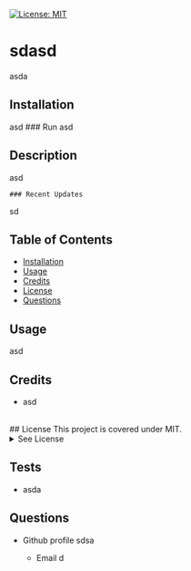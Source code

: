 
  [![License: MIT](https://img.shields.io/badge/License-MIT-yellow.svg)](https://opensource.org/licenses/MIT)
#  sdasd
asda

## Installation
asd
    ### Run
asd



## Description
asd

    ### Recent Updates
sd 

## Table of Contents
  - [Installation](#howToInstall)
  - [Usage](#usage)
  - [Credits](#credits)
  - [License](#license)
  - [Questions](#questions)



## Usage
asd
    

## Credits
- asd


<br>
  ## License
  This project is covered under MIT.
  <details>
    <summary>
      See License
    </summary> 
  
  ```
  Copyright <asd> <sdasd>
  Permission is hereby granted, free of charge, to any person obtaining a copy of this software and associated documentation files (the "Software"), to deal in the Software without restriction, including without limitation the rights to use, copy, modify, merge, publish, distribute, sublicense, and/or sell copies of the Software, and to permit persons to whom the Software is furnished to do so, subject to the following conditions:
  The above copyright notice and this permission notice shall be included in all copies or substantial portions of the Software.
  
  THE SOFTWARE IS PROVIDED "AS IS", WITHOUT WARRANTY OF ANY KIND, EXPRESS OR IMPLIED, INCLUDING BUT NOT LIMITED TO THE WARRANTIES OF MERCHANTABILITY, FITNESS FOR A PARTICULAR PURPOSE AND NONINFRINGEMENT. IN NO EVENT SHALL THE AUTHORS OR COPYRIGHT HOLDERS BE LIABLE FOR ANY CLAIM, DAMAGES OR OTHER LIABILITY, WHETHER IN AN ACTION OF CONTRACT, TORT OR OTHERWISE, ARISING FROM, OUT OF OR IN CONNECTION WITH THE SOFTWARE OR THE USE OR OTHER DEALINGS IN THE SOFTWARE.
  ```
  </details>
  


## Tests

- asda

## Questions

- Github profile
  sdsa

  - Email
  d
  

